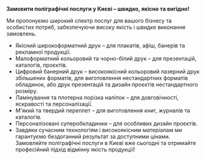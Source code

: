 **Замовити поліграфічні послуги у Києві – швидко, якісно та вигідно!**

Ми пропонуємо широкий спектр послуг для вашого бізнесу та особистих потреб, забезпечуючи високу якість і швидке виконання замовлень.

* Якісний широкоформатний друк – для плакатів, афіш, банерів та рекламної продукції.
* Малоформатний кольоровий та чорно-білий друк – для презентацій, каталогів, проєктів.
* Цифровий банерний друк – високоякісний кольоровий лазерний друк збільшених форматів, для виготовлення нестандартних форматів обладинок, або друк презентацій та дизайн проєктів нестандартного розміру.
* Ламінування та плотерна порізка наліпок – для довговічності, яскравості та персоналізації.
* М'який та твердий переплет – для виготовлення книг, журналів та каталогів.
* Персоналізовані суперобкладинки – для особливих дизайн проєктів.
* Завдяки сучасним технологіям і високоякісним матеріалам ми гарантуємо бездоганний результат за доступними цінами. Замовляйте поліграфічні послуги в Києві вже сьогодні та отримайте професійний підхід відмінну якість продукції!